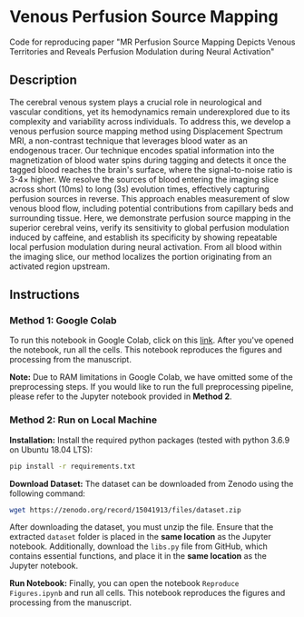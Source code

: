 # Venous Perfusion Source Mapping
Code for reproducing paper "MR Perfusion Source Mapping Depicts Venous Territories and Reveals Perfusion Modulation during Neural Activation"

## Description

The cerebral venous system plays a crucial role in neurological and vascular conditions, yet its hemodynamics remain underexplored due to its complexity and variability across individuals. To address this, we develop a venous perfusion source mapping method using Displacement Spectrum MRI, a non-contrast technique that leverages blood water as an endogenous tracer. Our technique encodes spatial information into the magnetization of blood water spins during tagging and detects it once the tagged blood reaches the brain's surface, where the signal-to-noise ratio is 3-4× higher. We resolve the sources of blood entering the imaging slice across short (10ms) to long (3s) evolution times, effectively capturing perfusion sources in reverse. This approach enables measurement of slow venous blood flow, including potential contributions from capillary beds and surrounding tissue. Here, we demonstrate perfusion source mapping in the superior cerebral veins, verify its sensitivity to global perfusion modulation induced by caffeine, and establish its specificity by showing repeatable local perfusion modulation during neural activation. From all blood within the imaging slice, our method localizes the portion originating from an activated region upstream.

## Instructions

### Method 1: Google Colab
To run this notebook in Google Colab, click on this [link](https://colab.research.google.com/drive/1qvfOsakORVPUA9h76S0JtxyM9qzfk8lL?usp=sharing). After you've opened the notebook, run all the cells. This notebook reproduces the figures and processing from the manuscript. 

**Note:** Due to RAM limitations in Google Colab, we have omitted some of the preprocessing steps. If you would like to run the full preprocessing pipeline, please refer to the Jupyter notebook provided in **Method 2**.

### Method 2: Run on Local Machine

**Installation:** Install the required python packages (tested with python 3.6.9 on Ubuntu 18.04 LTS):

```bash
pip install -r requirements.txt
```

**Download Dataset:** The dataset can be downloaded from Zenodo using the following command:

```bash
wget https://zenodo.org/record/15041913/files/dataset.zip
```
After downloading the dataset, you must unzip the file. Ensure that the extracted ``dataset`` folder is placed in the **same location** as the Jupyter notebook. Additionally, download the ``libs.py`` file from GitHub, which contains essential functions, and place it in the **same location** as the Jupyter notebook.

**Run Notebook:** Finally, you can open the notebook ``Reproduce Figures.ipynb`` and run all cells. This notebook reproduces the figures and processing from the manuscript. 
